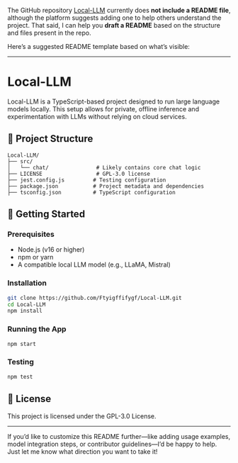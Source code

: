 The GitHub repository [Local-LLM](https://github.com/Ftyigffifygf/Local-LLM) currently does **not include a README file**, although the platform suggests adding one to help others understand the project. That said, I can help you **draft a README** based on the structure and files present in the repo.

Here’s a suggested README template based on what’s visible:

---

# Local-LLM

Local-LLM is a TypeScript-based project designed to run large language models locally. This setup allows for private, offline inference and experimentation with LLMs without relying on cloud services.

## 🧰 Project Structure

```
Local-LLM/
├── src/
│   └── chat/               # Likely contains core chat logic
├── LICENSE                 # GPL-3.0 license
├── jest.config.js         # Testing configuration
├── package.json           # Project metadata and dependencies
├── tsconfig.json          # TypeScript configuration
```

## 🚀 Getting Started

### Prerequisites
- Node.js (v16 or higher)
- npm or yarn
- A compatible local LLM model (e.g., LLaMA, Mistral)

### Installation
```bash
git clone https://github.com/Ftyigffifygf/Local-LLM.git
cd Local-LLM
npm install
```

### Running the App
```bash
npm start
```

### Testing
```bash
npm test
```

## 📄 License

This project is licensed under the GPL-3.0 License.

---

If you’d like to customize this README further—like adding usage examples, model integration steps, or contributor guidelines—I’d be happy to help. Just let me know what direction you want to take it!
